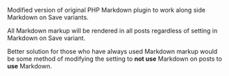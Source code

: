 Modified version of original PHP Markdown plugin to work along side Markdown on Save variants.

All Markdown markup will be rendered in all posts regardless of setting in Markdown on Save variant.

Better solution for those who have always used Markdown markup would be some method of modifying the setting to **not use** Markdown on posts to **use** Markdown.
